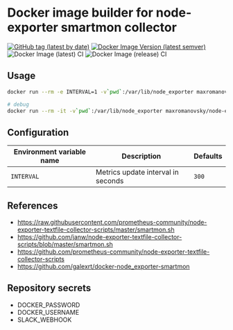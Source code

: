 # Docker image builder for node-exporter smartmon collector

[![GitHub tag (latest by date)](https://img.shields.io/github/v/tag/maxromanovsky/docker-node-exporter-smartmon-collector)](https://github.com/maxromanovsky/docker-node-exporter-smartmon-collector)
[![Docker Image Version (latest semver)](https://img.shields.io/docker/v/maxromanovsky/node-exporter-smartmon-collector)](https://hub.docker.com/r/maxromanovsky/node-exporter-smartmon-collector)
![Docker Image (latest) CI](https://github.com/maxromanovsky/docker-node-exporter-smartmon-collector/workflows/Docker%20Image%20(latest)%20CI/badge.svg)
![Docker Image (release) CI](https://github.com/maxromanovsky/docker-node-exporter-smartmon-collector/workflows/Docker%20Image%20(release)%20CI/badge.svg)

## Usage

```bash
docker run --rm -e INTERVAL=1 -v`pwd`:/var/lib/node_exporter maxromanovsky/node-exporter-smartmon-collector:latest

# debug
docker run --rm -it -v`pwd`:/var/lib/node_exporter maxromanovsky/node-exporter-smartmon-collector:latest /bin/ash
```

## Configuration

| Environment variable name | Description | Defaults |
|-------------------------|-----------|--------|
| `INTERVAL` | Metrics update interval in seconds | `300` |

## References

- https://raw.githubusercontent.com/prometheus-community/node-exporter-textfile-collector-scripts/master/smartmon.sh
- https://github.com/janw/node-exporter-textfile-collector-scripts/blob/master/smartmon.sh
- https://github.com/prometheus-community/node-exporter-textfile-collector-scripts
- https://github.com/galexrt/docker-node_exporter-smartmon

## Repository secrets

- DOCKER_PASSWORD
- DOCKER_USERNAME
- SLACK_WEBHOOK
